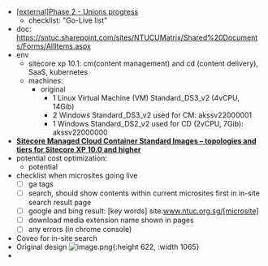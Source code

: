 - [[external]Phase 2 - Unions progress](https://docs.google.com/spreadsheets/d/1prW85OAJ9fcHmpJegGIxeheuqhLBbJR8fHwb4CWCsMk/edit#gid=1164193133)
	- checklist:  "Go-Live list"
- doc: https://sntuc.sharepoint.com/sites/NTUCUMatrix/Shared%20Documents/Forms/AllItems.aspx
- env
	- sitecore xp 10.1: cm(content management) and cd (content delivery),  SaaS, kubernetes
	- machines:
		- original
			- 1 Linux Virtual Machine (VM) Standard_DS3_v2 (4vCPU, 14Gib)
			- 2 Windows Standard_DS3_v2 used for CM: akssv22000001
			- 1 Windows Standard_DS2_v2 used for CD (2vCPU, 7Gib): akssv22000000
- **[Sitecore Managed Cloud Container Standard Images – topologies and tiers for Sitecore XP 10.0 and higher](https://support.sitecore.com/kb?id=kb_article_view&sysparm_article=KB1000559)**
- potential cost optimization:
	- potential
- checklist when microsites going live
  + [ ] ga tags
  + [ ] search, should show contents within current microsites first in in-site search result page
  + [ ] google and bing result:  [key words] site:www.ntuc.org.sg/[microsite]
  + [ ] download media extension name shown in pages
  + [ ] any errors (in chrome console)
- Coveo for in-site search
- Original design
  ![image.png](../assets/image_1696420802295_0.png){:height 622, :width 1065}
-